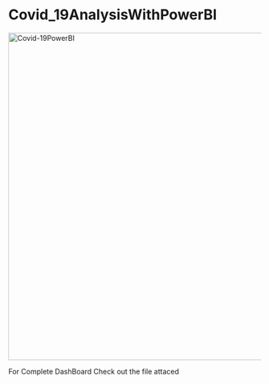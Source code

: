 # Covid_19AnalysisWithPowerBI

<img width="652" alt="Covid-19PowerBI" src="https://user-images.githubusercontent.com/37321335/88486810-08582c00-cf9e-11ea-8ea0-95174b349602.PNG">

For Complete DashBoard Check out the file attaced
